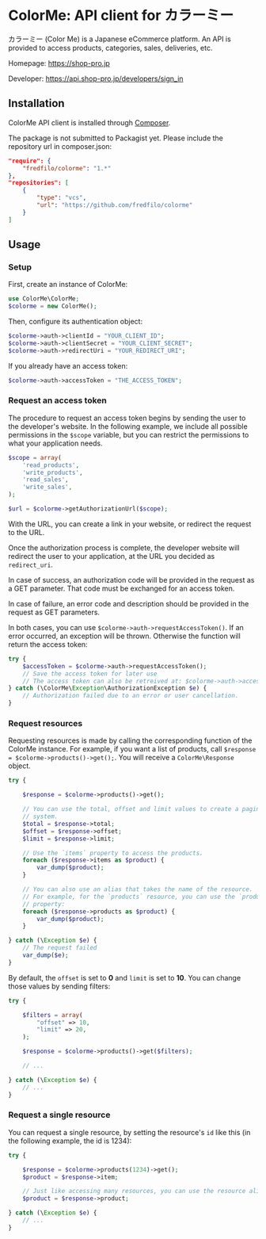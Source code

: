 ColorMe: API client for カラーミー
=================================

カラーミー (Color Me) is a Japanese eCommerce platform.
An API is provided to access products, categories, sales, deliveries, etc.

Homepage: https://shop-pro.jp

Developer: https://api.shop-pro.jp/developers/sign_in



Installation
------------

ColorMe API client is installed through [Composer](https://getcomposer.org/).

The package is not submitted to Packagist yet. Please include the repository url
in composer.json:

```json
"require": {
    "fredfilo/colorme": "1.*"
},
"repositories": [
    {
        "type": "vcs",
        "url": "https://github.com/fredfilo/colorme"
    }
]
```



Usage
-----




### Setup

First, create an instance of ColorMe:

```php
use ColorMe\ColorMe;
$colorme = new ColorMe();
```

Then, configure its authentication object:

```php
$colorme->auth->clientId = "YOUR_CLIENT_ID";
$colorme->auth->clientSecret = "YOUR_CLIENT_SECRET";
$colorme->auth->redirectUri = "YOUR_REDIRECT_URI";
```

If you already have an access token:

```php
$colorme->auth->accessToken = "THE_ACCESS_TOKEN";
```




### Request an access token

The procedure to request an access token begins by sending the user
to the developer's website. In the following example, we include all possible
permissions in the `$scope` variable, but you can restrict the permissions to
what your application needs.

```php
$scope = array(
    'read_products',
    'write_products',
    'read_sales',
    'write_sales',
);

$url = $colorme->getAuthorizationUrl($scope);
```

With the URL, you can create a link in your website, or redirect the request to
the URL.

Once the authorization process is complete, the developer website will redirect
the user to your application, at the URL you decided as `redirect_uri`.

In case of success, an authorization code will be provided in the request as a
GET parameter. That code must be exchanged for an access token.

In case of failure, an error code and description should be provided in the request
as GET parameters.

In both cases, you can use `$colorme->auth->requestAccessToken()`.
If an error occurred, an exception will be thrown. Otherwise the function will
return the access token:

```php
try {
    $accessToken = $colorme->auth->requestAccessToken();
    // Save the access token for later use
    // The access token can also be retreived at: $colorme->auth->accessToken
} catch (\ColorMe\Exception\AuthorizationException $e) {
    // Authorization failed due to an error or user cancellation.
}
```




### Request resources

Requesting resources is made by calling the corresponding function of the
ColorMe instance. For example, if you want a list of products,
call `$response = $colorme->products()->get();`.
You will receive a `ColorMe\Response` object.

```php
try {

    $response = $colorme->products()->get();

    // You can use the total, offset and limit values to create a pagination
    // system.
    $total = $response->total;
    $offset = $response->offset;
    $limit = $response->limit;

    // Use the `items` property to access the products.
    foreach ($response->items as $product) {
        var_dump($product);
    }

    // You can also use an alias that takes the name of the resource.
    // For example, for the `products` resource, you can use the `products`
    // property:
    foreach ($response->products as $product) {
        var_dump($product);
    }

} catch (\Exception $e) {
    // The request failed
    var_dump($e);
}
```

By default, the `offset` is set to __0__ and `limit` is set to __10__.
You can change those values by sending filters:

```php
try {

    $filters = array(
        "offset" => 10,
        "limit" => 20,
    );

    $response = $colorme->products()->get($filters);

    // ...

} catch (\Exception $e) {
    // ...
}
```




### Request a single resource

You can request a single resource, by setting the resource's `id` like this
(in the following example, the id is 1234):

```php
try {

    $response = $colorme->products(1234)->get();
    $product = $response->item;

    // Just like accessing many resources, you can use the resource alias:
    $product = $response->product;

} catch (\Exception $e) {
    // ...
}
```




